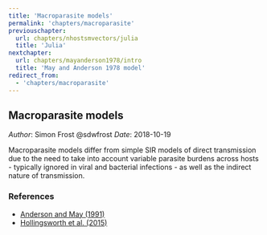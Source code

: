 ```yaml
---
title: 'Macroparasite models'
permalink: 'chapters/macroparasite'
previouschapter:
  url: chapters/nhostsmvectors/julia
  title: 'Julia'
nextchapter:
  url: chapters/mayanderson1978/intro
  title: 'May and Anderson 1978 model'
redirect_from:
  - 'chapters/macroparasite'
---
```

## Macroparasite models

*Author*: Simon Frost @sdwfrost
*Date*: 2018-10-19

Macroparasite models differ from simple SIR models of direct transmission due to the need to take into account variable parasite burdens across hosts - typically ignored in viral and bacterial infections - as well as the indirect nature of transmission.

### References

- [Anderson and May (1991)](https://global.oup.com/academic/product/infectious-diseases-of-humans-9780198540403)
- [Hollingsworth et al. (2015)](https://dx.doi.org/10.1016%2Fj.epidem.2014.08.007)

